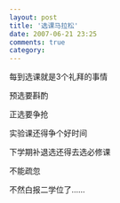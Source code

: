 ```yaml
---
layout: post
title: '选课马拉松'
date: 2007-06-21 23:25
comments: true
category: 
---
```

    

每到选课就是3个礼拜的事情

预选要斟酌

正选要争抢

实验课还得争个好时间

下学期补退选还得去选必修课

不能疏忽

不然白报二学位了……
